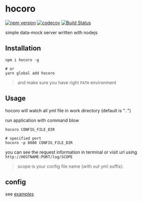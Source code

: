 # hocoro

[![npm version](https://badgen.net/npm/v/hocoro)](https://www.npmjs.com/package/hocoro) [![codecov](https://codecov.io/gh/Hrysa/hocoro/branch/master/graph/badge.svg)](https://codecov.io/gh/Hrysa/hocoro) [![Build Status](https://travis-ci.com/Hrysa/hocoro.svg?branch=master)](https://travis-ci.com/Hrysa/hocoro)

simple data-mock server written with nodejs

## Installation

```shell
npm i hocoro -g

# or
yarn global add hocoro
```

> and make sure you have right `PATH` environment

## Usage

hocoro will watch all yml file in work directory (default is "`.`")

run application with command blow

```shell
hocoro CONFIG_FILE_DIR

# specified port
hocoro -p 8080 CONFIG_FILE_DIR
```

you can see the request information in terminal or visit url using `http://HOSTNAME:PORT/log/SCOPE`

> scope is your config file name (with out yml suffix).

## config

see [examples](./examples/)
